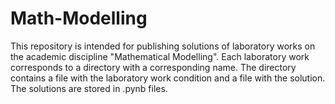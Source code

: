 # Math-Modelling

This repository is intended for publishing solutions of laboratory works on the academic discipline "Mathematical Modelling". Each laboratory work corresponds to a directory with a corresponding name. The directory contains a file with the laboratory work condition and a file with the solution. The solutions are stored in .pynb files.


